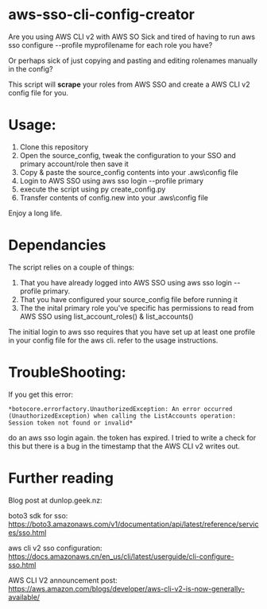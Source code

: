 # aws-sso-cli-config-creator
Are you using AWS CLI v2 with AWS SO
Sick and tired of having to run aws sso configure --profile myprofilename for each role you have?

Or perhaps sick of just copying and pasting and editing rolenames manually in the config?

This script will **scrape** your roles from AWS SSO and create a AWS CLI v2 config file for you.

# Usage:
1. Clone this repository
2. Open the source_config, tweak the configuration to your SSO and primary account/role then save it
3. Copy & paste the source_config contents into your .aws\config file
4. Login to AWS SSO using aws sso login --profile primary
5. execute the script using py create_config.py
6. Transfer contents of config.new into your .aws\config file

Enjoy a long life.

# Dependancies
The script relies on a couple of things:

1. That you have already logged into AWS SSO using aws sso login --profile primary.
2. That you have configured your source_config file before running it
3. The the inital primary role you've specific has permissions to read from AWS SSO using list_account_roles() & list_accounts()

The initial login to aws sso requires that you have set up at least one profile in your config file for the aws cli. refer to the usage instructions.

# TroubleShooting:
If you get this error:

	*botocore.errorfactory.UnauthorizedException: An error occurred (UnauthorizedException) when calling the ListAccounts operation: Session token not found or invalid*

do an aws sso login again. the token has expired. I tried to write a check for this but there is a bug in the timestamp that the AWS CLI v2 writes out.

# Further reading
Blog post at dunlop.geek.nz: 

boto3 sdk for sso: https://boto3.amazonaws.com/v1/documentation/api/latest/reference/services/sso.html

aws cli v2 sso configuration: https://docs.amazonaws.cn/en_us/cli/latest/userguide/cli-configure-sso.html

AWS CLI V2 announcement post: https://aws.amazon.com/blogs/developer/aws-cli-v2-is-now-generally-available/